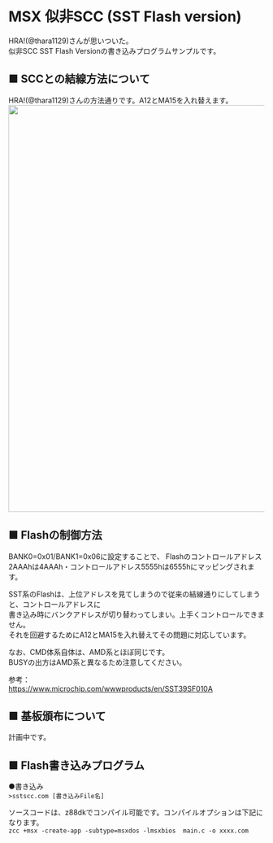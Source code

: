 # MSX 似非SCC (SST Flash version)  

HRA!(@thara1129)さんが思いついた。  
似非SCC SST Flash Versionの書き込みプログラムサンプルです。  


## ■ SCCとの結線方法について
HRA!(@thara1129)さんの方法通りです。A12とMA15を入れ替えます。
<img src="./blob/main/schematic/eseSSC_SST_wiring.png" width=800>  

## ■ Flashの制御方法
BANK0=0x01/BANK1=0x06に設定することで、
Flashのコントロールアドレス2AAAhは4AAAh・コントロールアドレス5555hは6555hにマッピングされます。  


SST系のFlashは、上位アドレスを見てしまうので従来の結線通りにしてしまうと、コントロールアドレスに  
書き込み時にバンクアドレスが切り替わってしまい。上手くコントロールできません。  
それを回避するためにA12とMA15を入れ替えてその問題に対応しています。

なお、CMD体系自体は、AMD系とほぼ同じです。  
BUSYの出方はAMD系と異なるため注意してください。  

参考：  
https://www.microchip.com/wwwproducts/en/SST39SF010A  


## ■ 基板頒布について
計画中です。

## ■ Flash書き込みプログラム

●書き込み  
`>sstscc.com [書き込みFile名]`  

ソースコードは、z88dkでコンパイル可能です。コンパイルオプションは下記になります。  
`zcc +msx -create-app -subtype=msxdos -lmsxbios  main.c -o xxxx.com`  
  
